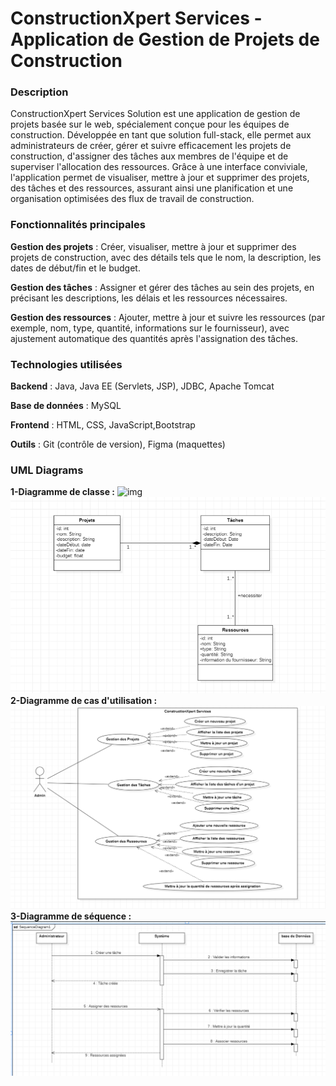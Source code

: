 # ConstructionXpert Services - Application de Gestion de Projets de Construction

### Description

ConstructionXpert Services Solution est une application de gestion de projets basée sur le web, spécialement conçue pour les équipes de construction. Développée en tant que solution full-stack, elle permet aux administrateurs de créer, gérer et suivre efficacement les projets de construction, d'assigner des tâches aux membres de l'équipe et de superviser l'allocation des ressources. Grâce à une interface conviviale, l'application permet de visualiser, mettre à jour et supprimer des projets, des tâches et des ressources, assurant ainsi une planification et une organisation optimisées des flux de travail de construction.

### Fonctionnalités principales

**Gestion des projets** : Créer, visualiser, mettre à jour et supprimer des projets de construction, avec des détails tels que le nom, la description, les dates de début/fin et le budget.

**Gestion des tâches** : Assigner et gérer des tâches au sein des projets, en précisant les descriptions, les délais et les ressources nécessaires.

**Gestion des ressources** : Ajouter, mettre à jour et suivre les ressources (par exemple, nom, type, quantité, informations sur le fournisseur), avec ajustement automatique des quantités après l'assignation des tâches.

### Technologies utilisées

**Backend** : Java, Java EE (Servlets, JSP), JDBC, Apache Tomcat

**Base de données** : MySQL

**Frontend** : HTML, CSS, JavaScript,Bootstrap

**Outils** : Git (contrôle de version), Figma (maquettes)

### UML Diagrams

**1-Diagramme de classe :**
![img](Diagramme/use_case.png)![img](diagrammeUML/dia1.png)
**2-Diagramme de cas d'utilisation :**
![img](diagrammeUML/dia2.png)
**3-Diagramme de séquence :**
![img](diagrammeUML/dia3.png)